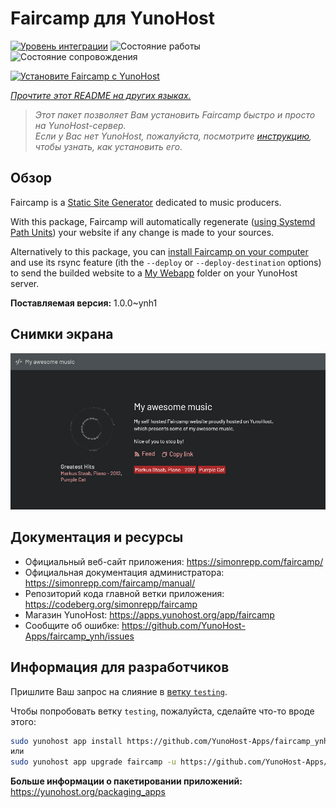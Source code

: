<!--
Важно: этот README был автоматически сгенерирован <https://github.com/YunoHost/apps/tree/master/tools/readme_generator>
Он НЕ ДОЛЖЕН редактироваться вручную.
-->

# Faircamp для YunoHost

[![Уровень интеграции](https://apps.yunohost.org/badge/integration/faircamp)](https://ci-apps.yunohost.org/ci/apps/faircamp/)
![Состояние работы](https://apps.yunohost.org/badge/state/faircamp)
![Состояние сопровождения](https://apps.yunohost.org/badge/maintained/faircamp)

[![Установите Faircamp с YunoHost](https://install-app.yunohost.org/install-with-yunohost.svg)](https://install-app.yunohost.org/?app=faircamp)

*[Прочтите этот README на других языках.](./ALL_README.md)*

> *Этот пакет позволяет Вам установить Faircamp быстро и просто на YunoHost-сервер.*  
> *Если у Вас нет YunoHost, пожалуйста, посмотрите [инструкцию](https://yunohost.org/install), чтобы узнать, как установить его.*

## Обзор

Faircamp is a [Static Site Generator](https://en.wikipedia.org/wiki/Static_site_generator) dedicated to music producers.

With this package, Faircamp will automatically regenerate ([using Systemd Path Units](https://www.putorius.net/systemd-path-units.html)) your website if any change is made to your sources.

Alternatively to this package, you can [install Faircamp on your computer](https://simonrepp.com/faircamp/manual/installation.html) and use its rsync feature (ith the `--deploy` or `--deploy-destination` options) to send the builded website to a [My Webapp](https://apps.yunohost.org/app/my_webapp) folder on your YunoHost server.


**Поставляемая версия:** 1.0.0~ynh1

## Снимки экрана

![Снимок экрана Faircamp](./doc/screenshots/faircamp-screenshot.png)

## Документация и ресурсы

- Официальный веб-сайт приложения: <https://simonrepp.com/faircamp/>
- Официальная документация администратора: <https://simonrepp.com/faircamp/manual/>
- Репозиторий кода главной ветки приложения: <https://codeberg.org/simonrepp/faircamp>
- Магазин YunoHost: <https://apps.yunohost.org/app/faircamp>
- Сообщите об ошибке: <https://github.com/YunoHost-Apps/faircamp_ynh/issues>

## Информация для разработчиков

Пришлите Ваш запрос на слияние в [ветку `testing`](https://github.com/YunoHost-Apps/faircamp_ynh/tree/testing).

Чтобы попробовать ветку `testing`, пожалуйста, сделайте что-то вроде этого:

```bash
sudo yunohost app install https://github.com/YunoHost-Apps/faircamp_ynh/tree/testing --debug
или
sudo yunohost app upgrade faircamp -u https://github.com/YunoHost-Apps/faircamp_ynh/tree/testing --debug
```

**Больше информации о пакетировании приложений:** <https://yunohost.org/packaging_apps>
